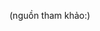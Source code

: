 <!-- ---
layout: post
title:  "Tổng hợp kinh nghiệm học và vượt qua kỳ thi 70-486 Microsoft Exam"
author: blackeye
categories: [ microsoft, 70-486 exam, learn and pass, experience ]
image: assets/images/5.jpg
--- -->

(nguồn tham khảo:)
